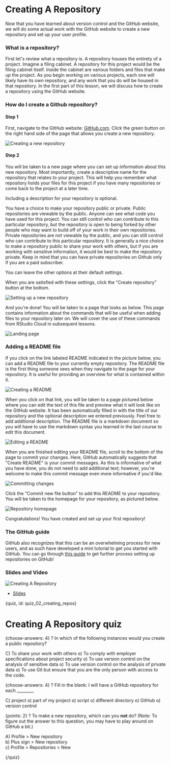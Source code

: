 # Creating A Repository

Now that you have learned about version control and the GitHub website, we will do some actual work with the GitHub website to create a new repository and set up your user profile.

### What is a repository?

First let's review what a repository is. A repository houses the entirety of a project. Imagine a filing cabinet. A repository for this project would be the filing cabinet itself. Inside the cabinet are various folders and files that make up the project. As you begin working on various projects, each one will likely have its own repository, and any work that you do will be housed in that repository. In the first part of this lesson, we will discuss how to create a repository using the GitHub website.

### How do I create a Github repository?

#### Step 1

First, navigate to the GitHub website: [GitHub.com](https://github.com/). Click the green button on the right hand side of the page that allows you create a new repository.

![Creating a new repository](images/02_creating_repos/02_githubbasics_creating_repos-2.png)

#### Step 2

You will be taken to a new page where you can set up information about this new repository. Most importantly, create a descriptive name for the repository that relates to your project. This will help you remember what repository holds your files for this project if you have many repositories or come back to the project at a later time.

Including a description for your repository is optional.

You have a choice to make your repository public or private. Public repositories are viewable by the public. Anyone can see what code you have used for this project. You can still control who can contribute to this particular repository, but the repository is open to being forked by other people who may want to build off of your work in their own repositories. Private repositories are not viewable by the public, and you can still control who can contribute to this particular repository. It is generally a nice choice to make a repository public to share your work with others, but if you are working with sensitive information, it would be best to make the repository private. Keep in mind that you can have private repositories on Github only if you are a paid subscriber. 

You can leave the other options at their default settings.

When you are satisfied with these settings, click the "Create repository" button at the bottom.

![Setting up a new repository](images/02_creating_repos/02_githubbasics_creating_repos-3.png)

And you're done! You will be taken to a page that looks as below. This page contains information about the commands that will be useful when adding files to your repository later on. We will cover the use of these commands from RStudio Cloud in subsequent lessons.

![Landing page](images/02_creating_repos/02_githubbasics_creating_repos-4.png)

### Adding a README file

If you click on the link labeled README indicated in the picture below, you can add a README file to your currently empty repository. The README file is the first thing someone sees when they navigate to the page for your repository. It is useful for providing an overview for what is contained within it.

![Creating a README](images/02_creating_repos/02_githubbasics_creating_repos-5.png)

When you click on that link, you will be taken to a page pictured below where you can edit the text of this file and preview what it will look like on the GitHub website. It has been automatically filled in with the title of our repository and the optional description we entered previously. Feel free to add additional description. The README file is a markdown document so you will have to use the markdown syntax you learned in the last course to edit this document.

![Editing a README](images/02_creating_repos/02_githubbasics_creating_repos-6.png)

When you are finished editing your README file, scroll to the bottom of the page to commit your changes. Here, GitHub automatically suggests that "Create README" is your commit messages. As this is informative of what you have done, you do not need to add additional text; however, you're welcome to make this commit message even more informative if you'd like.

![Committing changes](images/02_creating_repos/02_githubbasics_creating_repos-7.png)

Click the "Commit new file button" to add this README to your repository. You will be taken to the homepage for your repository, as pictured below.

![Repository homepage](images/02_creating_repos/02_githubbasics_creating_repos-8.png)

Congratulations! You have created and set up your first repository!

### The GitHub guide 

GitHub also recognizes that this can be an overwhelming process for new users, and as such have developed a mini tutorial to get you started with GitHub. You can go through [this guide](https://guides.github.com/activities/hello-world/) to get further process setting up repositories on GitHub!



### Slides and Video

![Creating A Repository](https://www.youtube.com/watch?v=tUnp7nZSS5E)

* [Slides](https://docs.google.com/presentation/d/1Dxf8VZi4RAf4BA8Xb__gbnTxFLIJKM-mxSy_BMA48DU/edit?usp=sharing)


{quiz, id: quiz_02_creating_repos}

# Creating A Repository quiz

{choose-answers: 4}
? In which of the following instances would you create a public repository?

C) To share your work with others
o) To comply with employer specifications about project security
o) To use version control on the analysis of sensitive data
o) To use version control on the analysis of private data
o) To use Git but ensure that you are the only person with access to the code.

{choose-answers: 4}
? Fill in the blank: I will have a GitHub repository for each ________.

C) project
o) part of my project
o) script
o) different directory
o) GitHub
o) version control

{points: 2}
? To make a new repository, which can you **not** do? (Note: To figure out the answer to this question, you may have to play around on GitHub a bit.)

A) Profile > New repository  
b) Plus sign > New repository  
c) Profile > Repositories > New  

{/quiz}

